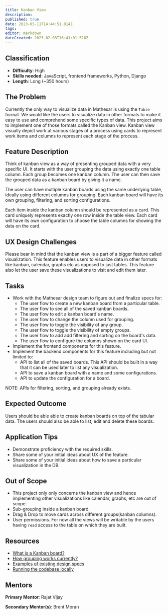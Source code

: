 ```yaml
---
title: Kanban View
description: 
published: true
date: 2023-05-11T14:44:51.014Z
tags: 
editor: markdown
dateCreated: 2023-02-03T16:41:01.516Z
---
```


## Classification

- **Difficulty**: High
- **Skills needed**: JavaScript, frontend frameworks, Python, Django
- **Length**: Long (~350 hours)

## The Problem

Currently the only way to visualize data in Mathesar is using the `Table` format. We would like the users to visualize data in other formats to make it easy to use and comprehend some specific types of data. This project aims to implement one of those formats called the Kanban view. Kanban view visually depict work at various stages of a process using cards to represent work items and columns to represent each stage of the process.

## Feature Description

Think of kanban view as a way of presenting grouped data with a very specific UI. It starts with the user grouping the data using exactly one table column. Each group becomes one kanban column. The user can then save the grouped data as a kanban board by giving it a name.

The user can have multiple kanban boards using the same underlying table, ideally using different columns for grouping. Each kanban board will have its own grouping, filtering, and sorting configurations.

Each item inside the kanban column should be represented as a card. This card uniquely represents exactly one row inside the table view. Each card will have its own configuration to choose the table columns for showing the data on the card.

## UX Design Challenges

Please bear in mind that the kanban view is a part of a bigger feature called visualization. This feature enables users to visualize data in other formats like kanban, calendar, graphs etc as opposed to just tables. This feature also let the user save these visualizations to visit and edit them later.

## Tasks

- Work with the Mathesar design team to figure out and finalize specs for:
  - The user flow to create a new kanban board from a particular table.
  - The user flow to see all of the saved kanban boards.
  - The user flow to edit a kanban board's name.
  - The user flow to change the column used for grouping.
  - The user flow to toggle the visibility of any group.
  - The user flow to toggle the visibility of empty groups.
  - The user flow to add add filtering and sorting on the board's data.
  - The user flow to configure the columns shown on the card UI.
- Implement the frontend components for this feature.
- Implement the backend components for this feature including but not limited to:
  - API to list all of the saved boards. This API should be built in a way that it can be used later to list any visualization.
  - API to save a kanban board with a name and some configurations.
  - API to update the configuration for a board.

NOTE: APIs for filtering, sorting, and grouping already exists.

## Expected Outcome

Users should be able able to create kanban boards on top of the tabular data. The users should also be able to list, edit and delete these boards.

## Application Tips

- Demonstrate proficiency with the required skills.
- Share some of your initial ideas about UX of the feature.
- Share some of your initial ideas about how to save a particular visualization in the DB.

## Out of Scope

- This project only only concerns the kanban view and hence implementing other visualizations like calendar, graphs, etc are out of scope.
- Sub-grouping inside a kanban board.
- Drag & Drop to move cards across different groups(kanban columns).
- User permissions. For now all the views will be writable by the users having `read` access to the table on which they are built.

## Resources

- [What is a Kanban board?](https://en.wikipedia.org/wiki/Kanban_board)
- [How grouping works currently?](../../../design/specs/filter-sort-group.md)
- [Examples of existing design specs](../../../design/specs.md)
- [Running the codebase locally](https://github.com/centerofci/mathesar/blob/master/README.md#local-development)

## Mentors

**Primary Mentor**: Rajat Vijay

**Secondary Mentor(s)**: Brent Moran
